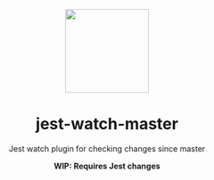 <div align="center">
  <a href="https://facebook.github.io/jest/">
    <img width="150" height="150" vspace="" hspace="25" src="http://dp.hanlon.io/16694b99c896/jest.png">
  </a>
  <h1>jest-watch-master</h1>
  <p>Jest watch plugin for checking changes since master</p>
  <p><strong>WIP: Requires Jest changes</strong></p>
</div>

<!-- ### Install

Install `jest` and `jest-watch-master`

```bash
yarn add --dev jest jest-watch-master

# or with NPM

npm install --save-dev jest jest-watch-master
```

### Add it to your Jest config

In your `package.json`:

```json
{
  "jest": {
    "watchPlugins": ["jest-watch-master"]
  }
}
```

Or in `jest.config.js`

```js
module.exports = {
  // ...
  watchPlugins: ['jest-watch-master'],
}
``` -->
